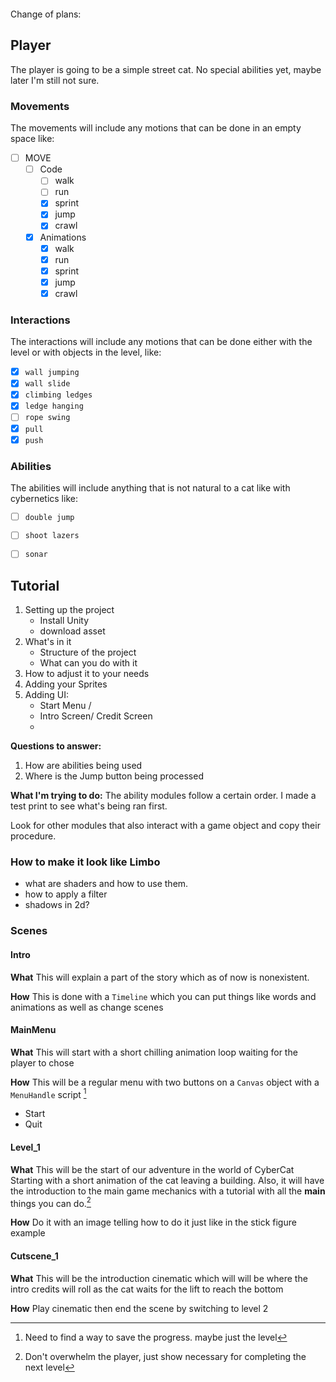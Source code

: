 ```toc
```

Change of plans: 


## Player
The player is going to be a simple street cat. No special abilities yet, maybe later I'm still not sure.


### Movements
The movements will include any motions that can be done in an empty space like:

- [ ] MOVE
	- [ ] Code
		- [ ] walk
		- [ ] run
		- [x] sprint
		- [x] jump
		- [x] crawl
	- [x] Animations
		- [x] walk
		- [x] run
		- [x] sprint
		- [x] jump
		- [x] crawl

### Interactions
The interactions will include any motions that can be done either with the level or with objects in the level, like:
- [x] `wall jumping`
- [x] `wall slide`
- [x] `climbing ledges`
- [x] `ledge hanging`
- [ ] `rope swing`
- [x] `pull`
- [x] `push`

### Abilities 
The abilities will include anything that is not natural to a cat like with cybernetics like:
- [ ] `double jump`
- [ ] `shoot lazers`
- [ ] `sonar`


## Tutorial
1. Setting up the project
	- Install Unity
	- download asset
2. What's in it
	- Structure of the project
	- What can you do with it
3. How to adjust it to your needs
4. Adding your Sprites
5. Adding UI:
	- Start Menu / 
	- Intro Screen/ Credit Screen
	- 

**Questions to answer:**
1. How are abilities being used
2. Where is the Jump button being processed


**What I'm trying to do:**
The ability modules follow a certain order. I made a test print to see what's being ran first.

Look for other modules that also interact with a game object and copy their procedure.

### How to make it look like Limbo

- what are shaders and how to use them.
- how to apply a filter
- shadows in 2d?


### Scenes
#### Intro
**What**
This will explain a part of the story which as of now is nonexistent.

**How**
This is done with a `Timeline` which you can put things like words and animations as well as change scenes
#### MainMenu
**What**
This will start with a short chilling animation loop waiting for the player to chose

**How**
This will be a regular menu with two buttons on a `Canvas` object with a `MenuHandle` script [^1]
- Start
- Quit
#### Level_1
**What**
This will be the start of our adventure in the world of CyberCat Starting with a short animation of the cat leaving a building. Also, it will have the introduction to the main game mechanics with a tutorial with all the **main** things you can do.[^2]

**How**
Do it with an image telling how to do it just like in the stick figure example
#### Cutscene_1
**What**
This will be the introduction cinematic which will will be where the intro credits will roll as the cat waits for the lift to reach the bottom

**How**
Play cinematic then end the scene by switching to level 2

[^1]: Need to find a way to save the progress. maybe just the level
[^2]: Don't overwhelm the player, just show necessary for completing the next level